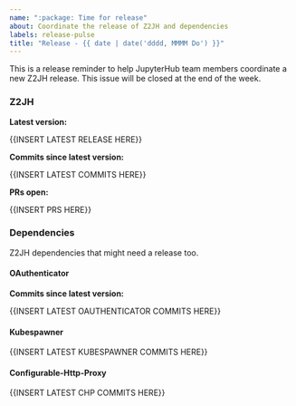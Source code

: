 ```yaml
---
name: ":package: Time for release"
about: Coordinate the release of Z2JH and dependencies 
labels: release-pulse
title: "Release - {{ date | date('dddd, MMMM Do') }}"
---
```


This is a release reminder to help JupyterHub team members coordinate a new Z2JH release. This issue will be closed at the end of the week.

### Z2JH

**Latest version:**

{{INSERT LATEST RELEASE HERE}}

**Commits since latest version:**

{{INSERT LATEST COMMITS HERE}}

**PRs open:**

{{INSERT PRS HERE}}

### Dependencies

Z2JH dependencies that might need a release too.

#### OAuthenticator

**Commits since latest version:**

{{INSERT LATEST OAUTHENTICATOR COMMITS HERE}}

#### Kubespawner

{{INSERT LATEST KUBESPAWNER COMMITS HERE}}

#### Configurable-Http-Proxy

{{INSERT LATEST CHP COMMITS HERE}}
